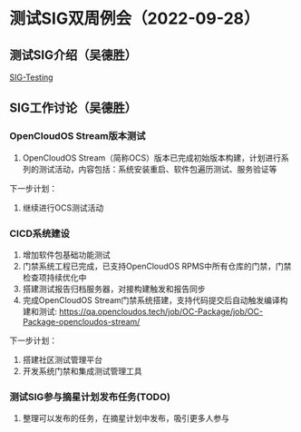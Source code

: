 # 测试SIG双周例会（2022-09-28）
## 测试SIG介绍（吴德胜）
[SIG-Testing](https://github.com/OpenCloudOS/SIG-Testing#readme)

## SIG工作讨论（吴德胜）
### OpenCloudOS Stream版本测试
1. OpenCloudOS Stream（简称OCS）版本已完成初始版本构建，计划进行系列的测试活动，内容包括：系统安装重启、软件包遍历测试、服务验证等

下一步计划：
1. 继续进行OCS测试活动


### CICD系统建设
1. 增加软件包基础功能测试
2. 门禁系统工程已完成，已支持OpenCloudOS RPMS中所有仓库的门禁，门禁检查项持续优化中
3. 搭建测试报告归档服务器，对接构建触发和报告同步
4. 完成OpenCloudOS Stream门禁系统搭建，支持代码提交后自动触发编译构建和测试: https://qa.opencloudos.tech/job/OC-Package/job/OC-Package-opencloudos-stream/

下一步计划：
1. 搭建社区测试管理平台
2. 开发系统门禁和集成测试管理工具


### 测试SIG参与摘星计划发布任务(TODO)
1. 整理可以发布的任务，在摘星计划中发布，吸引更多人参与

